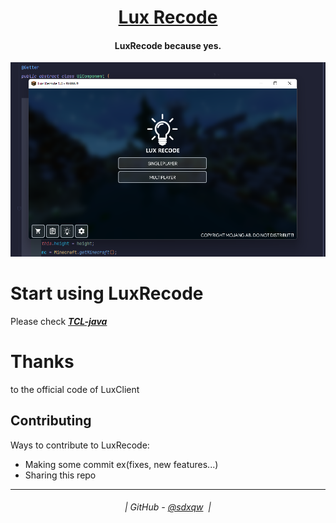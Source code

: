 <h1 align="center">
  <a href="https://github.com/sdxqw/LuxRecode">Lux Recode</a>
</h1>

<h4 align="center">LuxRecode because yes.</h4>

![img.png](img.png)

# Start using LuxRecode
Please check [_**TCL-java**_](https://github.com/AxstSoftware/TCL-Java/wiki)</br>

# Thanks

to the official code of LuxClient

## Contributing

Ways to contribute to LuxRecode:

* Making some commit ex(fixes, new features...)
* Sharing this repo

---
<h6 align="center">
  | GitHub - <a href="https://github.com/sdxqw">@sdxqw</a> 
  |
</h6>

